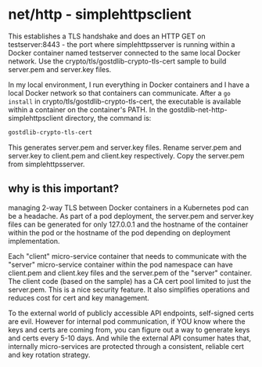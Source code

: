 # net/http - simplehttpsclient

This establishes a TLS handshake and does an HTTP GET on testserver:8443 - the port where simplehttpsserver is running within a Docker container named testserver connected to the same local Docker network. Use the crypto/tls/gostdlib-crypto-tls-cert sample to build server.pem and server.key files.

In my local environment, I run everything in Docker containers and I have a local Docker network so that containers can communicate. After a `go install` in crypto/tls/gostdlib-crypto-tls-cert, the executable is available within a container on the container's PATH. In the gostdlib-net-http-simplehttpsclient directory, the command is:

```bash
gostdlib-crypto-tls-cert
```

This generates server.pem and server.key files. Rename server.pem and server.key to client.pem and client.key respectively. Copy the server.pem from simplehttpsserver.

## why is this important?

managing 2-way TLS between Docker containers in a Kubernetes pod can be a headache. As part of a pod deployment, the server.pem and server.key files can be generated for only 127.0.0.1 and the hostname of the container within the pod or the hostname of the pod depending on deployment implementation.

Each "client" micro-service container that needs to communicate with the "server" micro-service container within the pod namespace can have client.pem and client.key files and the server.pem of the "server" container. The client code (based on the sample) has a CA cert pool limited to just the server.pem. This is a nice security feature. It also simplifies operations and reduces cost for cert and key management.

To the external world of publicly accessible API endpoints, self-signed certs are evil. However for internal pod communication, if YOU know where the keys and certs are coming from, you can figure out a way to generate keys and certs every 5-10 days. And while the external API consumer hates that, internally micro-services are protected through a consistent, reliable cert and key rotation strategy.
